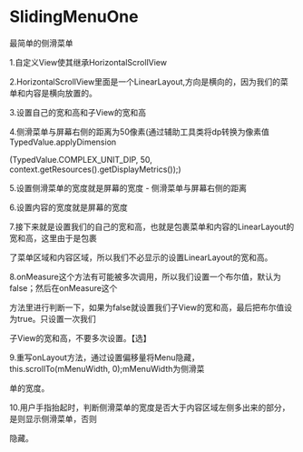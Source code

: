 # SlidingMenuOne
最简单的侧滑菜单

1.自定义View使其继承HorizontalScrollView

2.HorizontalScrollView里面是一个LinearLayout,方向是横向的，因为我们的菜单和内容是横向放置的。

3.设置自己的宽和高和子View的宽和高

4.侧滑菜单与屏幕右侧的距离为50像素(通过辅助工具类将dp转换为像素值TypedValue.applyDimension

(TypedValue.COMPLEX_UNIT_DIP, 50, context.getResources().getDisplayMetrics());)

5.设置侧滑菜单的宽度就是屏幕的宽度 - 侧滑菜单与屏幕右侧的距离

6.设置内容的宽度就是屏幕的宽度

7.接下来就是设置我们的自己的宽和高，也就是包裹菜单和内容的LinearLayout的宽和高，这里由于是包裹

了菜单区域和内容区域，所以我们不必显示的设置LinearLayout的宽和高。

8.onMeasure这个方法有可能被多次调用，所以我们设置一个布尔值，默认为false；然后在onMeasure这个

方法里进行判断一下，如果为false就设置我们子View的宽和高，最后把布尔值设为true。只设置一次我们

子View的宽和高，不要多次设置。【选】

9.重写onLayout方法，通过设置偏移量将Menu隐藏，this.scrollTo(mMenuWidth, 0);mMenuWidth为侧滑菜

单的宽度。

10.用户手指抬起时，判断侧滑菜单的宽度是否大于内容区域左侧多出来的部分，是则显示侧滑菜单，否则

隐藏。
